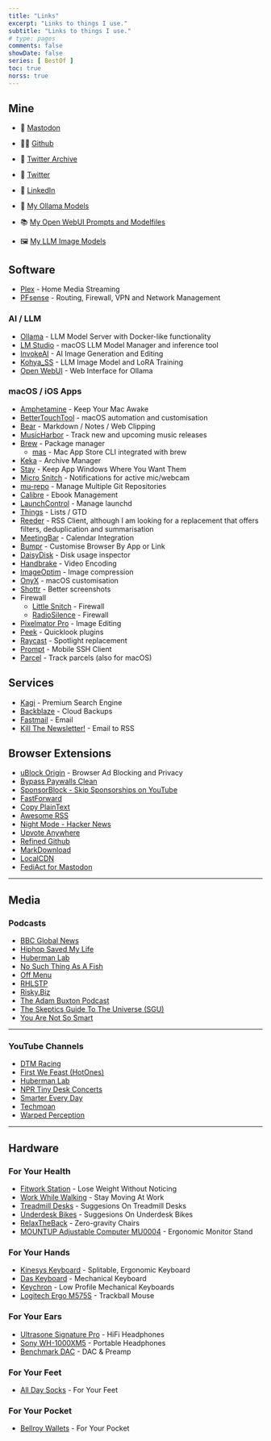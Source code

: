 ```yaml
---
title: "Links"
excerpt: "Links to things I use."
subtitle: "Links to things I use."
# type: pages
comments: false
showDate: false
series: [ BestOf ]
toc: true
norss: true
---
```


## Mine

- 🐘 [Mastodon](https://aus.social/@s_mcleod)
- 🧑‍💻 [Github](https://www.github.com/sammcj)
- 🦤 [Twitter Archive](https://sammcj.github.io/twitter-archive/)
- 🦃 [Twitter](https://www.twitter.com/sammcj)
- 👔 [LinkedIn](https://www.linkedin.com/in/sammcj)

- 🦙 [My Ollama Models](https://ollama.com/sammcj)
- 📚 [My Open WebUI Prompts and Modelfiles](https://openwebui.com/m/samm)
- 🖼️ [My LLM Image Models](https://civitai.com/user/mlsa/models)

## Software

- [Plex](https://plex.tv) - Home Media Streaming
- [PFsense](https://www.pfsense.org) - Routing, Firewall, VPN and Network Management

### AI / LLM

- [Ollama](https://ollama.com) - LLM Model Server with Docker-like functionality
- [LM Studio](https://lmstudio.ai) - macOS LLM Model Manager and inference tool
- [InvokeAI](https://invoke.ai) - AI Image Generation and Editing
- [Kohya_SS](https://github.com/bmaltais/kohya_ss) - LLM Image Model and LoRA Training
- [Open WebUI](https://github.com/open-webui/open-webui) - Web Interface for Ollama

### macOS / iOS Apps

- [Amphetamine](https://apps.apple.com/us/app/amphetamine/id937984704?mt=12) - Keep Your Mac Awake
- [BetterTouchTool](https://folivora.ai/) - macOS automation and customisation
- [Bear](https://bear.app) - Markdown / Notes / Web Clipping
- [MusicHarbor](https://apps.apple.com/au/app/musicharbor-track-new-music/id1440405750) - Track new and upcoming music releases
- [Brew](https://brew.sh/) - Package manager
  - [mas](https://github.com/mas-cli/mas) - Mac App Store CLI integrated with brew
- [Keka](https://www.keka.io/) - Archive Manager
- [Stay](https://cordlessdog.com/stay/) - Keep App Windows Where You Want Them
- [Micro Snitch](https://obdev.at/products/microsnitch/index.html) - Notifications for active mic/webcam
- [mu-repo](https://fabioz.github.io/mu-repo/) - Manage Multiple Git Repositories
- [Calibre](http://calibre-ebook.com) - Ebook Management
- [LaunchControl](https://www.soma-zone.com/LaunchControl/) - Manage launchd
- [Things](https://culturedcode.com/things/) - Lists / GTD
- [Reeder](http://reederapp.com) - RSS Client, although I am looking for a replacement that offers filters, deduplication and summarisation
- [MeetingBar](https://apps.apple.com/au/app/meetingbar/id1532419400?mt=12) - Calendar Integration
- [Bumpr](https://www.getbumpr.com) - Customise Browser By App or Link
- [DaisyDisk](https://daisydiskapp.com/) - Disk usage inspector
- [Handbrake](https://handbrake.fr) - Video Encoding
- [ImageOptim](https://imageoptim.com) - Image compression
- [OnyX](https://titanium-software.fr/en/onyx.html) - macOS customisation
- [Shottr](https://shottr.cc/) - Better screenshots
- Firewall
  - [Little Snitch](https://www.obdev.at/products/littlesnitch/index.html) - Firewall
  - [RadioSilence](https://radiosilenceapp.com) - Firewall
- [Pixelmator Pro](https://www.pixelmator.com/pro/) - Image Editing
- [Peek](https://apps.apple.com/au/app/peek-a-quick-look-extension/id1554235898?mt=12) - Quicklook plugins
- [Raycast](https://raycast.com) - Spotlight replacement
- [Prompt](https://panic.com/prompt/) - Mobile SSH Client
- [Parcel](https://apps.apple.com/au/app/parcel/id375589283) - Track parcels (also for macOS)

## Services

- [Kagi](https://kagi.com) - Premium Search Engine
- [Backblaze](https://www.backblaze.com) - Cloud Backups
- [Fastmail](https://www.fastmail.com) - Email
- [Kill The Newsletter!](https://kill-the-newsletter.com/) - Email to RSS

## Browser Extensions

- [uBlock Origin](https://addons.mozilla.org/en-US/firefox/addon/ublock-origin/) - Browser Ad Blocking and Privacy
- [Bypass Paywalls Clean](https://addons.mozilla.org/en-GB/firefox/addon/bypass-paywalls-clean)
- [SponsorBlock - Skip Sponsorships on YouTube](https://addons.mozilla.org/en-GB/firefox/addon/sponsorblock)
- [FastForward](https://addons.mozilla.org/en-GB/firefox/addon/fastforwardteam/)
- [Copy PlainText](https://addons.mozilla.org/en-GB/firefox/addon/copy-plaintext)
- [Awesome RSS](https://addons.mozilla.org/en-GB/firefox/addon/awesome-rss)
- [Night Mode - Hacker News](https://addons.mozilla.org/en-GB/firefox/addon/night-mode-hacker-news)
- [Upvote Anywhere](https://addons.mozilla.org/en-GB/firefox/addon/upvote-anywhere/)
- [Refined Github](https://github.com/refined-github/refined-github)
- [MarkDownload](https://addons.mozilla.org/en-GB/firefox/addon/markdownload/)
- [LocalCDN](https://addons.mozilla.org/en-GB/firefox/addon/localcdn-fork-of-decentraleyes/)
- [FediAct for Mastodon](https://github.com/lartsch/FediAct)

----

## Media

### Podcasts

- [BBC Global News](https://www.bbc.co.uk/programmes/p02nq0gn/episodes/downloads)
- [Hiphop Saved My Life](https://podcasts.apple.com/au/podcast/hip-hop-saved-my-life-with-romesh-ranganathan/id982388481)
- [Huberman Lab](https://hubermanlab.com/category/podcast-episodes/)
- [No Such Thing As A Fish](https://www.nosuchthingasafish.com/)
- [Off Menu](https://www.offmenupodcast.co.uk)
- [RHLSTP](https://www.rhlstp.co.uk/)
- [Risky.Biz](https://risky.biz)
- [The Adam Buxton Podcast](https://www.adam-buxton.co.uk/podcasts)
- [The Skeptics Guide To The Universe (SGU)](https://www.theskepticsguide.org/)
- [You Are Not So Smart](https://youarenotsosmart.com/)

----

### YouTube Channels

- [DTM Racing](https://www.youtube.com/channel/UCwKq447rYMVI5dAQWMmFnfg)
- [First We Feast (HotOnes)](https://www.youtube.com/channel/UCPD_bxCRGpmmeQcbe2kpPaA)
- [Huberman Lab](https://www.youtube.com/c/AndrewHubermanLab/videos?view=0&sort=p&flow=grid)
- [NPR Tiny Desk Concerts](https://www.youtube.com/playlist?list=PL1B627337ED6F55F0)
- [Smarter Every Day](https://www.youtube.com/c/smartereveryday)
- [Techmoan](https://www.youtube.com/playlist?list=PLN2yCnHTG_6qxmv_pdBxWxCPsbA1Cl2RI)
- [Warped Perception](https://www.youtube.com/channel/UCFH4dWqQQOYkyJZUGT4q5pg)

----

## Hardware

### For Your Health

- [Fitwork Station](https://fitworkstation.com/) - Lose Weight Without Noticing
- [Work While Walking](https://www.workwhilewalking.com) - Stay Moving At Work
- [Treadmill Desks](https://www.verywellfit.com/should-you-use-a-treadmill-desk-3436654) - Suggesions On Treadmill Desks
- [Underdesk Bikes](https://www.verywellfit.com/best-under-desk-bike-5195001) - Suggesions On Underdesk Bikes
- [RelaxTheBack](https://relaxtheback.com) - Zero-gravity Chairs
- [MOUNTUP Adjustable Computer MU0004](https://www.amazon.com/MOUNTUP-Adjustable-4-4-17-6lbs-Computer-MU0004/dp/B07Z7ZGHD5) - Ergonomic Monitor Stand

### For Your Hands

- [Kinesys Keyboard](https://kinesis-ergo.com/explore-keyboards/) - Splitable, Ergonomic Keyboard
- [Das Keyboard](http://daskeyboard.com) - Mechanical Keyboard
- [Keychron](https://www.keychron.com) - Low Profile Mechanical Keyboards
- [Logitech Ergo M575S](https://www.logitech.com/en-us/products/mice/ergo-m575s-wireless-trackball.910-007027.html) - Trackball Mouse

### For Your Ears

- [Ultrasone Signature Pro](https://www.ultrasone.com/en/products/headphones/signature-pro) - HiFi Headphones
- [Sony WH-1000XM5](https://www.sony.com.au/electronics/headband-headphones/wh-1000xm5) - Portable Headphones
- [Benchmark DAC](https://benchmarkmedia.com/collections/digital-to-analog-audio-converter) - DAC & Preamp

### For Your Feet

- [All Day Socks](http://alldaysocks.com) - For Your Feet

### For Your Pocket

- [Bellroy Wallets](http://bellroy.com) - For Your Pocket
